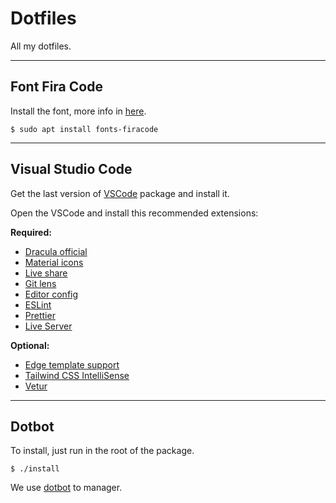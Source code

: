 # Dotfiles

All my dotfiles.

---

## Font Fira Code

Install the font, more info in [here](https://github.com/tonsky/FiraCode).

```
$ sudo apt install fonts-firacode
```

---

## Visual Studio Code

Get the last version of [VSCode](https://code.visualstudio.com/download) package and install it.

Open the VSCode and install this recommended extensions:

**Required:**

- [Dracula official](https://marketplace.visualstudio.com/items?itemName=dracula-theme.theme-dracula)
- [Material icons](https://marketplace.visualstudio.com/items?itemName=PKief.material-icon-theme)
- [Live share](https://marketplace.visualstudio.com/items?itemName=MS-vsliveshare.vsliveshare)
- [Git lens](https://marketplace.visualstudio.com/items?itemName=eamodio.gitlens)
- [Editor config](https://marketplace.visualstudio.com/items?itemName=EditorConfig.EditorConfig)
- [ESLint](https://marketplace.visualstudio.com/items?itemName=dbaeumer.vscode-eslint)
- [Prettier](https://marketplace.visualstudio.com/items?itemName=esbenp.prettier-vscode)
- [Live Server](https://marketplace.visualstudio.com/items?itemName=ritwickdey.liveserver)

**Optional:**

- [Edge template support](https://marketplace.visualstudio.com/items?itemName=luongnd.edge)
- [Tailwind CSS IntelliSense](https://marketplace.visualstudio.com/items?itemName=bradlc.vscode-tailwindcss)
- [Vetur](https://marketplace.visualstudio.com/items?itemName=octref.vetur)

---

## Dotbot

To install, just run in the root of the package.

```
$ ./install
```

We use [dotbot](https://github.com/anishathalye/dotbot) to manager.
